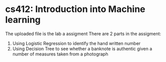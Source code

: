 # cs412: Introduction into Machine learning 
The uploaded file is the lab a assigment
There are 2 parts in the assigment:
  1. Using Logistic Regression to identify the hand written number
  2. Using Decision Tree to see whether a banknote is authentic given a number of measures taken from a photograph
